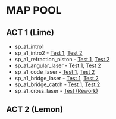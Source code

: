 # MAP POOL
## ACT 1 (Lime)
- sp_a1_intro1
- sp_a1_intro2 - [Test 1](https://steamcommunity.com/sharedfiles/filedetails/?id=1688492926), [Test 2](https://steamcommunity.com/sharedfiles/filedetails/?id=1688499578)
- sp_a1_refraction_piston - [Test 1](https://steamcommunity.com/sharedfiles/filedetails/?id=1692883572), [Test 2](https://steamcommunity.com/sharedfiles/filedetails/?id=1692885440)
- sp_a1_angular_laser - [Test 1](https://steamcommunity.com/sharedfiles/filedetails/?id=1596246574), [Test 2](https://steamcommunity.com/sharedfiles/filedetails/?id=1596135924)
- sp_a1_code_laser - [Test 1](https://steamcommunity.com/sharedfiles/filedetails/?id=2207292961), [Test 2](https://steamcommunity.com/sharedfiles/filedetails/?id=2182387029)
- sp_a1_bridge_laser - [Test 1](https://steamcommunity.com/sharedfiles/filedetails/?id=2053338589), [Test 2](https://steamcommunity.com/sharedfiles/filedetails/?id=2099906360)
- sp_a1_bridge_catch - [Test 1](https://steamcommunity.com/sharedfiles/filedetails/?id=2207669237), [Test 2](https://steamcommunity.com/sharedfiles/filedetails/?id=2138260002)
- sp_a1_cross_laser - [Test (Rework)](https://steamcommunity.com/sharedfiles/filedetails/?id=2209877067)
## ACT 2 (Lemon)


